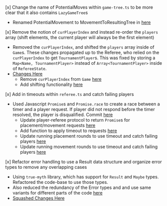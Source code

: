 [x] Change the name of PotentialMoves within `game-tree.ts` to be more clear that it also contains `LazyGameTree`s

- Renamed PotentialMovement to MovementToResultingTree in [here](https://github.ccs.neu.edu/CS4500-F20/christine/commit/34575281436bb561c2cc10753fcf2e0fa44ab28c#diff-327924acc1fbd2520dbd09d26e189579L33-L36)

[x] Remove the notion of `curPlayerIndex` and instead re-order the `players` array (shift elements, the current player will always be the first element)

- Removed the `curPlayerIndex`, and shifted the `players` array inside of `Game`s. These changes propagated up to the Referee, who relied on the `curPlayerIndex` to get `TournamentPlayer`s. This was fixed by storing a `Map<Name, TournamentPlayer>` instead of `Array<TournamentPlayer>` inside of `RefereeState`.
- [Changes Here](https://github.ccs.neu.edu/CS4500-F20/christine/commit/bb3707068534237e2d966b8e1d8c9af4d0c5f00b)
  - Remove `curPlayerIndex` from `Game` [here](https://github.ccs.neu.edu/CS4500-F20/christine/commit/bb3707068534237e2d966b8e1d8c9af4d0c5f00b#diff-95bc0a56510ffacbd0296c399d7b42c2L29-R35)
  - Add shifting functionality [here](https://github.ccs.neu.edu/CS4500-F20/christine/commit/bb3707068534237e2d966b8e1d8c9af4d0c5f00b#diff-cf3bb810a9eaedb768c662db92032718R21-R25)

[x] Add in timeouts within `referee.ts` and catch failing players

- Used Javascript `Promise`s and `Promise.race` to create a race between a timer and a player request. If player did not respond before the timer resolved, the player is disqualified. Commit [here](https://github.ccs.neu.edu/CS4500-F20/christine/commit/f2ff4f4316e1e21cd9f39cd8f659635097ab61ba)
  - Update player-referee protocol to return `Promise`s for placement/movement requests [here](https://github.ccs.neu.edu/CS4500-F20/christine/commit/f2ff4f4316e1e21cd9f39cd8f659635097ab61ba#diff-4177ce6be87e834adecf8d40d240d5aaL76-R92)
  - Add function to apply timeout to requests [here](https://github.ccs.neu.edu/CS4500-F20/christine/commit/f2ff4f4316e1e21cd9f39cd8f659635097ab61ba#diff-589422440c9002c944173380c2ba0eadR191-R203)
  - Update running placement rounds to use timeout and catch failing players [here](https://github.ccs.neu.edu/CS4500-F20/christine/commit/f2ff4f4316e1e21cd9f39cd8f659635097ab61ba#diff-589422440c9002c944173380c2ba0eadL192-R240)
  - Update running movement rounds to use timeout and catch failing players [here](https://github.ccs.neu.edu/CS4500-F20/christine/commit/f2ff4f4316e1e21cd9f39cd8f659635097ab61ba#diff-589422440c9002c944173380c2ba0eadL268-R324)

[x] Refactor error handling to use a Result data structure and organize error types to remove any overlapping cases

- Using `true-myth` library, which has support for `Result` and `Maybe` types. Refactored the code-base to use those types.
- Also reduced the redundancy of the Error types and and use same variants for different parts of the code [here](https://github.ccs.neu.edu/CS4500-F20/christine/commit/8f7580cf5f23f7b0b853c9981f82aee3b5420415#diff-35c20cd6b317afa40d5dac211667f349L238-R187)
- [Squashed Changes Here](https://github.ccs.neu.edu/CS4500-F20/christine/commit/8f7580cf5f23f7b0b853c9981f82aee3b5420415)